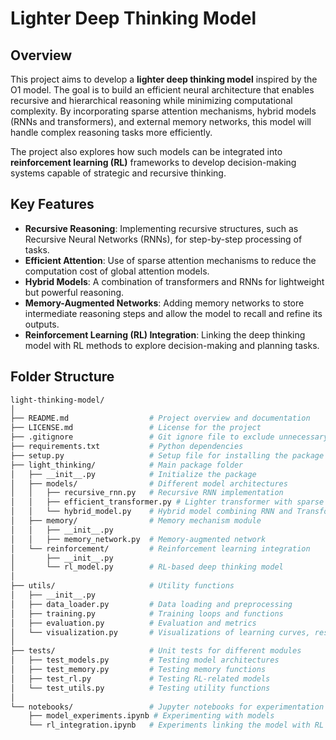 # Lighter Deep Thinking Model

## Overview
This project aims to develop a **lighter deep thinking model** inspired by the O1 model. The goal is to build an efficient neural architecture that enables recursive and hierarchical reasoning while minimizing computational complexity. By incorporating sparse attention mechanisms, hybrid models (RNNs and transformers), and external memory networks, this model will handle complex reasoning tasks more efficiently.

The project also explores how such models can be integrated into **reinforcement learning (RL)** frameworks to develop decision-making systems capable of strategic and recursive thinking.

## Key Features
- **Recursive Reasoning**: Implementing recursive structures, such as Recursive Neural Networks (RNNs), for step-by-step processing of tasks.
- **Efficient Attention**: Use of sparse attention mechanisms to reduce the computation cost of global attention models.
- **Hybrid Models**: A combination of transformers and RNNs for lightweight but powerful reasoning.
- **Memory-Augmented Networks**: Adding memory networks to store intermediate reasoning steps and allow the model to recall and refine its outputs.
- **Reinforcement Learning (RL) Integration**: Linking the deep thinking model with RL methods to explore decision-making and planning tasks.

## Folder Structure
```bash
light-thinking-model/
│
├── README.md                  # Project overview and documentation
├── LICENSE.md                 # License for the project
├── .gitignore                 # Git ignore file to exclude unnecessary files
├── requirements.txt           # Python dependencies
├── setup.py                   # Setup file for installing the package
├── light_thinking/            # Main package folder
│   ├── __init__.py            # Initialize the package
│   ├── models/                # Different model architectures
│   │   ├── recursive_rnn.py   # Recursive RNN implementation
│   │   ├── efficient_transformer.py # Lighter transformer with sparse attention
│   │   └── hybrid_model.py    # Hybrid model combining RNN and Transformer
│   ├── memory/                # Memory mechanism module
│   │   ├── __init__.py
│   │   ├── memory_network.py  # Memory-augmented network
│   └── reinforcement/         # Reinforcement learning integration
│       ├── __init__.py
│       └── rl_model.py        # RL-based deep thinking model
│
├── utils/                     # Utility functions
│   ├── __init__.py
│   ├── data_loader.py         # Data loading and preprocessing
│   ├── training.py            # Training loops and functions
│   ├── evaluation.py          # Evaluation and metrics
│   └── visualization.py       # Visualizations of learning curves, results
│
├── tests/                     # Unit tests for different modules
│   ├── test_models.py         # Testing model architectures
│   ├── test_memory.py         # Testing memory functions
│   ├── test_rl.py             # Testing RL-related models
│   └── test_utils.py          # Testing utility functions
│
└── notebooks/                 # Jupyter notebooks for experimentation
    ├── model_experiments.ipynb # Experimenting with models
    └── rl_integration.ipynb   # Experiments linking the model with RL
